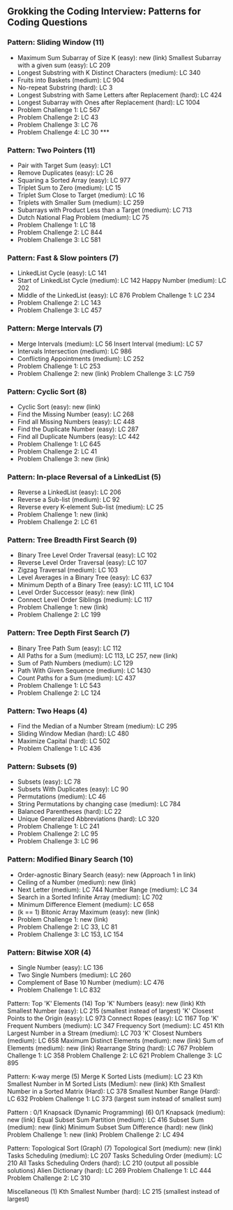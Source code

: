 ## Grokking the Coding Interview: Patterns for Coding Questions

### Pattern: Sliding Window (11)

- Maximum Sum Subarray of Size K (easy): new (link) Smallest Subarray with a given sum (easy): LC 209
- Longest Substring with K Distinct Characters (medium): LC 340
- Fruits into Baskets (medium): LC 904
- No-repeat Substring (hard): LC 3
- Longest Substring with Same Letters after Replacement (hard): LC 424
- Longest Subarray with Ones after Replacement (hard): LC 1004
- Problem Challenge 1: LC 567
- Problem Challenge 2: LC 43
- Problem Challenge 3: LC 76
- Problem Challenge 4: LC 30 \*\*\*

### Pattern: Two Pointers (11)

- Pair with Target Sum (easy): LC1
- Remove Duplicates (easy): LC 26
- Squaring a Sorted Array (easy): LC 977
- Triplet Sum to Zero (medium): LC 15
- Triplet Sum Close to Target (medium): LC 16
- Triplets with Smaller Sum (medium): LC 259
- Subarrays with Product Less than a Target (medium): LC 713
- Dutch National Flag Problem (medium): LC 75
- Problem Challenge 1: LC 18
- Problem Challenge 2: LC 844
- Problem Challenge 3: LC 581

### Pattern: Fast & Slow pointers (7)

- LinkedList Cycle (easy): LC 141
- Start of LinkedList Cycle (medium): LC 142 Happy Number (medium): LC 202
- Middle of the LinkedList (easy): LC 876 Problem Challenge 1: LC 234
- Problem Challenge 2: LC 143
- Problem Challenge 3: LC 457

### Pattern: Merge Intervals (7)

- Merge Intervals (medium): LC 56 Insert Interval (medium): LC 57
- Intervals Intersection (medium): LC 986
- Conflicting Appointments (medium): LC 252
- Problem Challenge 1: LC 253
- Problem Challenge 2: new (link) Problem Challenge 3: LC 759

### Pattern: Cyclic Sort (8)

- Cyclic Sort (easy): new (link)
- Find the Missing Number (easy): LC 268
- Find all Missing Numbers (easy): LC 448
- Find the Duplicate Number (easy): LC 287
- Find all Duplicate Numbers (easy): LC 442
- Problem Challenge 1: LC 645
- Problem Challenge 2: LC 41
- Problem Challenge 3: new (link)

### Pattern: In-place Reversal of a LinkedList (5)

- Reverse a LinkedList (easy): LC 206
- Reverse a Sub-list (medium): LC 92
- Reverse every K-element Sub-list (medium): LC 25
- Problem Challenge 1: new (link)
- Problem Challenge 2: LC 61

### Pattern: Tree Breadth First Search (9)

- Binary Tree Level Order Traversal (easy): LC 102
- Reverse Level Order Traversal (easy): LC 107
- Zigzag Traversal (medium): LC 103
- Level Averages in a Binary Tree (easy): LC 637
- Minimum Depth of a Binary Tree (easy): LC 111, LC 104
- Level Order Successor (easy): new (link)
- Connect Level Order Siblings (medium): LC 117
- Problem Challenge 1: new (link)
- Problem Challenge 2: LC 199

### Pattern: Tree Depth First Search (7)

- Binary Tree Path Sum (easy): LC 112
- All Paths for a Sum (medium): LC 113, LC 257, new (link)
- Sum of Path Numbers (medium): LC 129
- Path With Given Sequence (medium): LC 1430
- Count Paths for a Sum (medium): LC 437
- Problem Challenge 1: LC 543
- Problem Challenge 2: LC 124

### Pattern: Two Heaps (4)

- Find the Median of a Number Stream (medium): LC 295
- Sliding Window Median (hard): LC 480
- Maximize Capital (hard): LC 502
- Problem Challenge 1: LC 436

### Pattern: Subsets (9)

- Subsets (easy): LC 78
- Subsets With Duplicates (easy): LC 90
- Permutations (medium): LC 46
- String Permutations by changing case (medium): LC 784
- Balanced Parentheses (hard): LC 22
- Unique Generalized Abbreviations (hard): LC 320
- Problem Challenge 1: LC 241
- Problem Challenge 2: LC 95
- Problem Challenge 3: LC 96

### Pattern: Modified Binary Search (10)

- Order-agnostic Binary Search (easy): new (Approach 1 in link)
- Ceiling of a Number (medium): new (link)
- Next Letter (medium): LC 744 Number Range (medium): LC 34
- Search in a Sorted Infinite Array (medium): LC 702
- Minimum Difference Element (medium): LC 658
- (k == 1) Bitonic Array Maximum (easy): new (link)
- Problem Challenge 1: new (link)
- Problem Challenge 2: LC 33, LC 81
- Problem Challenge 3: LC 153, LC 154

### Pattern: Bitwise XOR (4)

- Single Number (easy): LC 136
- Two Single Numbers (medium): LC 260
- Complement of Base 10 Number (medium): LC 476
- Problem Challenge 1: LC 832

Pattern: Top 'K' Elements (14)
Top 'K' Numbers (easy): new (link)
Kth Smallest Number (easy): LC 215 (smallest instead of largest) 'K' Closest Points to the Origin (easy): LC 973
Connect Ropes (easy): LC 1167
Top 'K' Frequent Numbers (medium): LC 347 Frequency Sort (medium): LC 451
Kth Largest Number in a Stream (medium): LC 703 'K' Closest Numbers (medium): LC 658
Maximum Distinct Elements (medium): new (link) Sum of Elements (medium): new (link) Rearrange String (hard): LC 767
Problem Challenge 1: LC 358
Problem Challenge 2: LC 621
Problem Challenge 3: LC 895

Pattern: K-way merge (5)
Merge K Sorted Lists (medium): LC 23
Kth Smallest Number in M Sorted Lists (Medium): new (link) Kth Smallest Number in a Sorted Matrix (Hard): LC 378 Smallest Number Range (Hard): LC 632
Problem Challenge 1: LC 373 (largest sum instead of smallest sum)

Pattern : 0/1 Knapsack (Dynamic Programming) (6)
0/1 Knapsack (medium): new (link)
Equal Subset Sum Partition (medium): LC 416 Subset Sum (medium): new (link)
Minimum Subset Sum Difference (hard): new (link) Problem Challenge 1: new (link)
Problem Challenge 2: LC 494

Pattern: Topological Sort (Graph) (7)
Topological Sort (medium): new (link) Tasks Scheduling (medium): LC 207 Tasks Scheduling Order (medium): LC 210
All Tasks Scheduling Orders (hard): LC 210 (output all possible solutions) Alien Dictionary (hard): LC 269
Problem Challenge 1: LC 444
Problem Challenge 2: LC 310

Miscellaneous (1)
Kth Smallest Number (hard): LC 215 (smallest instead of largest)
